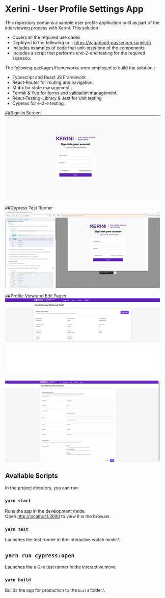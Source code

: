 # Xerini - User Profile Settings App
This repository contains a sample user profile application built as part of the interviewing process with Xerini. This solution :

-	Covers all the required use cases
-	Deployed to the following url : https://vagabond-passenger.surge.sh 
-	Includes examples of code that unit-tests one of the components.
-	Includes a script that performs end-2-end testing for the required scenario.

The following packages/frameworks were employed to build the solution :
-	Typescript and React JS Framework
-	React-Router for routing and navigation. 
-	Mobx for state management .
-	Formik & Yup for forms and validation management.
-	React-Testing-Library & Jest for Unit testing 
-	Cypress for e-2-e testing.

##Sign-in Screen
![alt text](https://github.com/Mokhalil/xerini-code-challenge/blob/develop/login_page.jpg)

##Cypress Test Runner
![alt text](https://github.com/Mokhalil/xerini-code-challenge/blob/develop/testing.jpg)

##Profile View and Edit Pages
![alt text](https://github.com/Mokhalil/xerini-code-challenge/blob/develop/profile.jpg)

![alt text](https://github.com/Mokhalil/xerini-code-challenge/blob/develop/profile_form.jpg)





## Available Scripts

In the project directory, you can run:

### `yarn start`

Runs the app in the development mode.\
Open [http://localhost:3000](http://localhost:3000) to view it in the browser.

### `yarn test`

Launches the test runner in the interactive watch mode.\

## `yarn run cypress:open`

Launches the e-2-e test runner in the interactive move

### `yarn build`

Builds the app for production to the `build` folder.\
